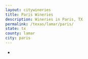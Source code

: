 ```yaml
---
layout: citywineries
title: Paris Wineries
description: Wineries in Paris, TX
permalink: /texas/lamar/paris/
state: tx
county: lamar
city: paris
---
```

-
